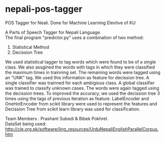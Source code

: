 # nepali-pos-tagger
POS Tagger for Neali. Done for Machine Learning Elevtive of KU

A Parts of Speech Tagger for Nepali Language. <br>
The final program "predictor.py" uses a combination of two method:<br>
1. Statistical Method <br>
2. Decission Tree <br>

We used statistical tagger to tag words which were found to be of a single class. We also assgined the words with tags in which they were classified the maximum times in trainning set. The remaining words were tagged using an "UNK" tag. We used this information as feature for decission tree. A single classifier was trainned for each ambigious class. A global classifier was trained to classify unknown cases. The words were again tagged using the decission trees. To improved the accuracy, we used the decission tree 3 times using the tags of previous iteration as feature. LabelEncoder and OneHotEncoder from scikit library were used to represent the features and Decission Tree from scikit learn library was used for classification. 

Team Members : Prashant Subedi & Bibek Pokhrel.<br>
DataSet being used:  http://cle.org.pk/software/ling_resources/UrduNepaliEnglishParallelCorpus.htm
